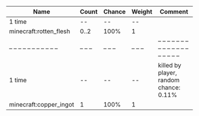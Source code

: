 | Name                   | Count | Chance | Weight | Comment                                |
| ---------------------- | ----- | ------ | ------ | -------------------------------------- |
| 1 time                 |    -- |     -- |     -- |                                        |
| minecraft:rotten_flesh |  0..2 |   100% |      1 |                                        |
| – – – – – – – – – – –  | – – – | – – –  | – – –  | – – – – – – – – – – – – – – – – – – –  |
| 1 time                 |    -- |     -- |     -- | killed by player, random chance: 0.11% |
| minecraft:copper_ingot |     1 |   100% |      1 |                                        |